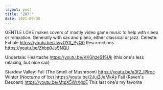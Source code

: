 ```yaml
---
layout: post
title: "287:"
date: 2021-09-30
---
```


GENTLE LOVE makes covers of mostly video game music to help with sleep or relaxation. Generally with sax and piano, either classical or jazz. 
Celeste:
 Exhale
https://youtu.be/UwyOYS_PyQ0
 Resurrections
https://youtu.be/Zhbp0JsSNQU


Undertale:
 Heartache
https://youtu.be/KKGhzeS15Uk (this one's less relaxing, but nice sax)


Stardew Valley:
 Fall (The Smell of Mushroom)
https://youtu.be/a3f2_IPlroc
 Winter (Nocturne of Ice)
https://youtu.be/2Juj2JeMkAs
 Fall (Raven's Descent)
https://youtu.be/MtpX5WrXqcE This last one's my favorite
